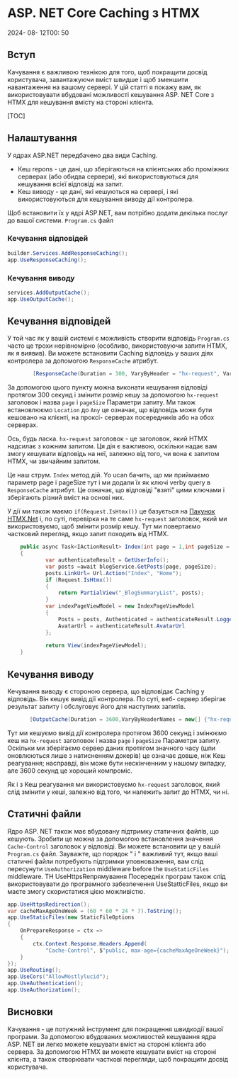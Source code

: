 # ASP. NET Core Caching з HTMX

<!--category-- ASP.NET, HTMX -->
<datetime class="hidden">2024- 08- 12T00: 50</datetime>

## Вступ

Качування є важливою технікою для того, щоб покращити досвід користувача, завантажуючи вміст швидше і щоб зменшити навантаження на вашому сервері. У цій статті я покажу вам, як використовувати вбудовані можливості кешування ASP. NET Core з HTMX для кешування вмісту на стороні клієнта.

[TOC]

## Налаштування

У ядрах ASP.NET передбачено два види Caching.

- Кеш repons - це дані, що зберігаються на клієнтських або проміжних серверах (або обидва сервери), які використовуються для кешування всієї відповіді на запит.
- Кеш виводу - це дані, які кешуються на сервері, і які використовуються для кешування виводу дії контролера.

Щоб встановити їх у ядрі ASP.NET, вам потрібно додати декілька послуг до вашої системи. `Program.cs` файл

### Кечування відповідей

```csharp
builder.Services.AddResponseCaching();
app.UseResponseCaching();
```

### Кечування виводу

```csharp
services.AddOutputCache();
app.UseOutputCache();
```

## Кечування відповідей

У той час як у вашій системі є можливість створити відповідь `Program.cs` часто це трохи нерівномірно (особливо, використовуючи запити HTMX, як я виявив). Ви можете встановити Caching відповідь у ваших діях контролера за допомогою `ResponseCache` атрибут.

```csharp
        [ResponseCache(Duration = 300, VaryByHeader = "hx-request", VaryByQueryKeys = new[] {"page", "pageSize"}, Location = ResponseCacheLocation.Any)]
```

За допомогою цього пункту можна виконати кешування відповіді протягом 300 секунд і змінити розмір кешу за допомогою `hx-request` заголовок і назва `page` і `pageSize` Параметри запиту. Ми також встановлюємо `Location` до `Any` це означає, що відповідь може бути кешовано на клієнті, на проксі- серверах посередників або на обох серверах.

Ось, будь ласка. `hx-request` заголовок - це заголовок, який HTMX надсилає з кожним запитом. Ця дія є важливою, оскільки надає вам змогу кешувати відповідь на неї, залежно від того, чи вона є запитом HTMX, чи звичайним запитом.

Це наш струм. `Index` метод дій. Yo ucan бачить, що ми приймаємо параметр page і pageSize тут і ми додали їх як ключі verby query в `ResponseCache` атрибут. Це означає, що відповіді "взяті" цими ключами і зберігають різний вміст на основі них.

У дії ми також маємо `if(Request.IsHtmx())` це базується на [Пакунок HTMX.Net](https://github.com/khalidabuhakmeh/Htmx.Net)  і, по суті, перевірка на те саме `hx-request` заголовок, який ми використовуємо, щоб змінити розмір кешу. Тут ми повертаємо частковий перегляд, якщо запит походить від HTMX.

```csharp
    public async Task<IActionResult> Index(int page = 1,int pageSize = 5)
    {
            var authenticateResult = GetUserInfo();
            var posts =await blogService.GetPosts(page, pageSize);
            posts.LinkUrl= Url.Action("Index", "Home");
            if (Request.IsHtmx())
            {
                return PartialView("_BlogSummaryList", posts);
            }
            var indexPageViewModel = new IndexPageViewModel
            {
                Posts = posts, Authenticated = authenticateResult.LoggedIn, Name = authenticateResult.Name,
                AvatarUrl = authenticateResult.AvatarUrl
            };
            
            return View(indexPageViewModel);
    }
```

## Кечування виводу

Кечування виводу є стороною сервера, що відповідає Caching у відповідь. Він кешує вивід дії контролера. По суті, веб- сервер зберігає результат запиту і обслуговує його для наступних запитів.

```csharp
       [OutputCache(Duration = 3600,VaryByHeaderNames = new[] {"hx-request"},VaryByQueryKeys = new[] {"page", "pageSize"})]
```

Тут ми кешуємо вивід дії контролера протягом 3600 секунд і змінюємо кеш на `hx-request` заголовок і назва `page` і `pageSize` Параметри запиту.
Оскільки ми зберігаємо сервер даних протягом значного часу (шпи оновлюються лише з натисненням докерів) це означає довше, ніж Кеш реагування; насправді, він може бути нескінченним у нашому випадку, але 3600 секунд це хороший компроміс.

Як і з Кеш реагування ми використовуємо `hx-request` заголовок, який слід змінити у кеші, залежно від того, чи належить запит до HTMX, чи ні.

## Статичні файли

Ядро ASP. NET також має вбудовану підтримку статичних файлів, що кешують. Зробити це можна за допомогою встановлення значення `Cache-Control` заголовок у відповіді. Ви можете встановити це у вашій `Program.cs` файл.
Зауважте, що порядок " i " важливий тут, якщо ваші статичні файли потребують підтримки уповноваження, вам слід пересунути `UseAuthorization` middleware before the `UseStaticFiles` middleware. TH UseHttpsReпрямування Посередніх програм також слід використовувати до програмного забезпечення UseStatticFiles, якщо ви маєте змогу скористатися цією можливістю.

```csharp
app.UseHttpsRedirection();
var cacheMaxAgeOneWeek = (60 * 60 * 24 * 7).ToString();
app.UseStaticFiles(new StaticFileOptions
{
    OnPrepareResponse = ctx =>
    {
        ctx.Context.Response.Headers.Append(
            "Cache-Control", $"public, max-age={cacheMaxAgeOneWeek}");
    }
});
app.UseRouting();
app.UseCors("AllowMostlylucid");
app.UseAuthentication();
app.UseAuthorization();
```

## Висновки

Качування - це потужний інструмент для покращення швидкодії вашої програми. За допомогою вбудованих можливостей кешування ядра ASP. NET ви легко можете кешувати вміст на стороні клієнта або сервера. За допомогою HTMX ви можете кешувати вміст на стороні клієнта, а також створювати часткові перегляди, щоб покращити досвід користувача.